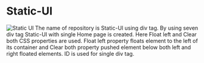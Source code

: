 # Static-UI
![Static UI](https://user-images.githubusercontent.com/92078186/142148485-26080052-7154-4947-90ad-209cc0a45bf2.png)
The name of repository is Static-UI using div tag. By using seven div tag Static-UI with single Home page is created. Here Float left and Clear both CSS properties are used. Float left property floats element to the left of its container and Clear both property pushed element below both left and right floated elements. ID is used for single div tag.
